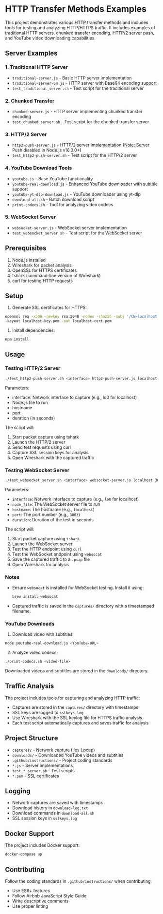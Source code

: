 # HTTP Transfer Methods Examples

This project demonstrates various HTTP transfer methods and includes tools for testing and analyzing HTTP/HTTPS traffic. It includes examples of traditional HTTP servers, chunked transfer encoding, HTTP/2 server push, and YouTube video downloading capabilities.

## Server Examples

### 1. Traditional HTTP Server

- `traditional-server.js` - Basic HTTP server implementation
- `traditional-server-64.js` - HTTP server with Base64 encoding support
- `test_traditional_server.sh` - Test script for the traditional server

### 2. Chunked Transfer

- `chunked-server.js` - HTTP server implementing chunked transfer encoding
- `test_chunked_server.sh` - Test script for the chunked transfer server

### 3. HTTP/2 Server

- `http2-push-server.js` - HTTP/2 server implementation (Note: Server Push disabled in Node.js v16.0.0+)
- `test_http2-push-server.sh` - Test script for the HTTP/2 server

### 4. YouTube Download Tools

- `youtube.js` - Base YouTube functionality
- `youtube-real-download.js` - Enhanced YouTube downloader with subtitle support
- `youtube-yt-dlp-download.js` - YouTube downloader using yt-dlp
- `download-all.sh` - Batch download script
- `print-codecs.sh` - Tool for analyzing video codecs

### 5. WebSocket Server

- `websocket-server.js` - WebSocket server implementation
- `test_websocket_server.sh` - Test script for the WebSocket server

## Prerequisites

1. Node.js installed
2. Wireshark for packet analysis
3. OpenSSL for HTTPS certificates
4. tshark (command-line version of Wireshark)
5. curl for testing HTTP requests

## Setup

1. Generate SSL certificates for HTTPS:

```bash
openssl req -x509 -newkey rsa:2048 -nodes -sha256 -subj '/CN=localhost' \
-keyout localhost-key.pem -out localhost-cert.pem
```

1. Install dependencies:

```bash
npm install
```

## Usage

### Testing HTTP/2 Server

```bash
./test_http2-push-server.sh <interface> http2-push-server.js localhost 3002 10
```

Parameters:

- interface: Network interface to capture (e.g., lo0 for localhost)
- Node.js file to run
- hostname
- port
- duration (in seconds)

The script will:

1. Start packet capture using tshark
2. Launch the HTTP/2 server
3. Send test requests using curl
4. Capture SSL session keys for analysis
5. Open Wireshark with the captured traffic

### Testing WebSocket Server

```bash
./test_websocket_server.sh <interface> websocket-server.js localhost 3003 30
```

Parameters:

- `interface`: Network interface to capture (e.g., `lo0` for localhost)
- `node_file`: The WebSocket server file to run
- `hostname`: The hostname (e.g., `localhost`)
- `port`: The port number (e.g., `3003`)
- `duration`: Duration of the test in seconds

The script will:

1. Start packet capture using `tshark`
1. Launch the WebSocket server
1. Test the HTTP endpoint using `curl`
1. Test the WebSocket endpoint using `websocat`
1. Save the captured traffic to a `.pcap` file
1. Open Wireshark for analysis

### Notes

- Ensure `websocat` is installed for WebSocket testing. Install it using:

  ```bash
  brew install websocat
  ```

- Captured traffic is saved in the `captures/` directory with a timestamped filename.

### YouTube Downloads

1. Download video with subtitles:

```bash
node youtube-real-download.js <YouTube-URL>
```

2. Analyze video codecs:

```bash
./print-codecs.sh <video-file>
```

Downloaded videos and subtitles are stored in the `downloads/` directory.

## Traffic Analysis

The project includes tools for capturing and analyzing HTTP traffic:

- Captures are stored in the `captures/` directory with timestamps
- SSL keys are logged to `sslkeys.log`
- Use Wireshark with the SSL keylog file for HTTPS traffic analysis
- Each test script automatically captures and saves traffic for analysis

## Project Structure

- `captures/` - Network capture files (.pcap)
- `downloads/` - Downloaded YouTube videos and subtitles
- `.github/instructions/` - Project coding standards
- `*.js` - Server implementations
- `test_*_server.sh` - Test scripts
- `*.pem` - SSL certificates

## Logging

- Network captures are saved with timestamps
- Download history in `download-log.txt`
- Download commands in `download-all.sh`
- SSL session keys in `sslkeys.log`

## Docker Support

The project includes Docker support:

```bash
docker-compose up
```

## Contributing

Follow the coding standards in `.github/instructions/` when contributing:

- Use ES6+ features
- Follow Airbnb JavaScript Style Guide
- Write descriptive comments
- Use proper linting

